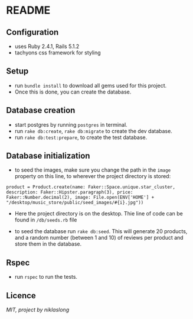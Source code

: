 # README

## Configuration
  * uses Ruby 2.4.1, Rails 5.1.2
  * tachyons css framework for styling

## Setup
  * run `bundle install` to download all gems used for this project.
  * Once this is done, you can create the database.

## Database creation
  * start postgres by running `postgres` in terminal.
  * run `rake db:create`, `rake db:migrate` to create the dev database.
  * run `rake db:test:prepare`, to create the test database.

## Database initialization
  * to seed the images, make sure you change the path in the `image` property on this line, to wherever the project directory is stored: 
  
  ```product = Product.create(name: Faker::Space.unique.star_cluster, description: Faker::Hipster.paragraph(3), price: Faker::Number.decimal(2), image: File.open(ENV['HOME'] + "/desktop/music_store/public/seed_images/#{i}.jpg"))``` 
  
  * Here the project directory is on the desktop. Thie line of code can be found in `/db/seeds.rb` file 

  * to seed the database run `rake db:seed`. This will generate 20 products, and a random number (between 1 and 10) of reviews per product and store them in the database.

## Rspec
  * run `rspec` to run the tests.

## Licence
  _MIT, project by niklaslong_